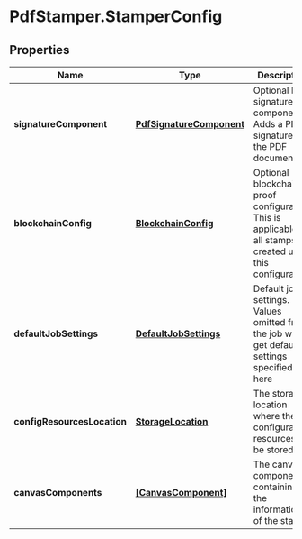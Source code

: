 # PdfStamper.StamperConfig

## Properties
Name | Type | Description | Notes
------------ | ------------- | ------------- | -------------
**signatureComponent** | [**PdfSignatureComponent**](PdfSignatureComponent.md) | Optional PDF signature component. Adds a PDF signature to the PDF document.  | [optional] 
**blockchainConfig** | [**BlockchainConfig**](BlockchainConfig.md) | Optional blockchain proof configuration. This is applicable to all stamps created using this configuration.  | [optional] 
**defaultJobSettings** | [**DefaultJobSettings**](DefaultJobSettings.md) | Default job settings. Values omitted from the job will get default settings specified in here | [optional] 
**configResourcesLocation** | [**StorageLocation**](StorageLocation.md) | The storage location where the configuration resources will be stored | [optional] 
**canvasComponents** | [**[CanvasComponent]**](CanvasComponent.md) | The canvas components containing the information of the stamp | 


